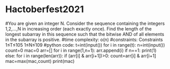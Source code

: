# Hactoberfest2021
#You are given an integer N. Consider the sequence containing the integers 1,2,…,N in increasing order (each exactly once). 
Find the length of the longest subarray in this sequence such that the bitwise AND of all elements in the subarray is positive.
#time complexity:
o(n)
#constraints:
Constraints
1≤T≤105
1≤N≤109
#python code:
t=int(input())
for i in range(t):
    n=int(input())
    count=0
    mac=0
    arr=[]
    for i in range(1,n+1):
        arr.append(i)
    if n==1:
        print(1)
    else:
        for i in range(len(arr)):
            if (arr[i] & arr[i+1])>0:
                count=arr[i] & arr[i+1]
    mac=max(mac,count)
    print(mac)




